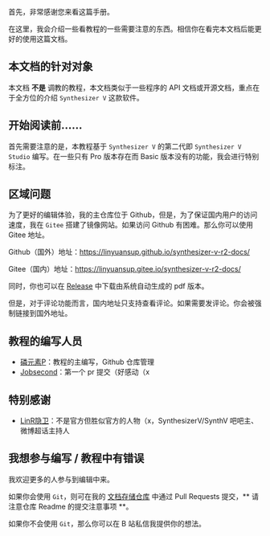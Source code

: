 首先，非常感谢您来看这篇手册。

在这里，我会介绍一些看教程的一些需要注意的东西。相信你在看完本文档后能更好的使用这篇文档。

## 本文档的针对对象
本文档 **不是** 调教的教程，本文档类似于一些程序的 API 文档或开源文档，重点在于全方位的介绍 `Synthesizer V` 这款软件。

## 开始阅读前......
首先需要注意的是，本教程基于 `Synthesizer V` 的第二代即 `Synthesizer V Studio` 编写。在一些只有 Pro 版本存在而 Basic 版本没有的功能，我会进行特别标注。

## 区域问题
为了更好的编辑体验，我的主仓库位于 Github，但是，为了保证国内用户的访问速度，我在 `Gitee` 搭建了镜像网站。如果访问 Github 有困难。那么你可以使用 Gitee 地址。

Github（国外）地址：https://linyuansup.github.io/synthesizer-v-r2-docs/

Gitee（国内）地址：https://linyuansup.gitee.io/synthesizer-v-r2-docs/

同时，你也可以在 [Release](https://space.bilibili.com/8109148) 中下载由系统自动生成的 pdf 版本。

但是，对于评论功能而言，国内地址只支持查看评论。如果需要发评论。你会被强制链接到国外地址。

## 教程的编写人员
* [磷元素P](https://space.bilibili.com/273891297)：教程的主编写，Github 仓库管理
* [Jobsecond](https://github.com/Jobsecond)：第一个 pr 提交（好感动（x

## 特别感谢
* [LinR隐卫](https://space.bilibili.com/8109148)：不是官方但胜似官方的人物（x，SynthesizerV/SynthV 吧吧主、微博超话主持人

## 我想参与编写 / 教程中有错误
我欢迎更多的人参与到编辑中来。

如果你会使用 `Git`，则可在我的 [文档存储仓库](https://github.com/linyuansup/synthesizer-v-r2-docs/) 中通过 Pull Requests 提交，** 请注意仓库 Readme 的提交注意事项 **。

如果你不会使用 `Git`，那么你可以在 B 站私信我提供你的想法。

<Vssue :title="$title" />
